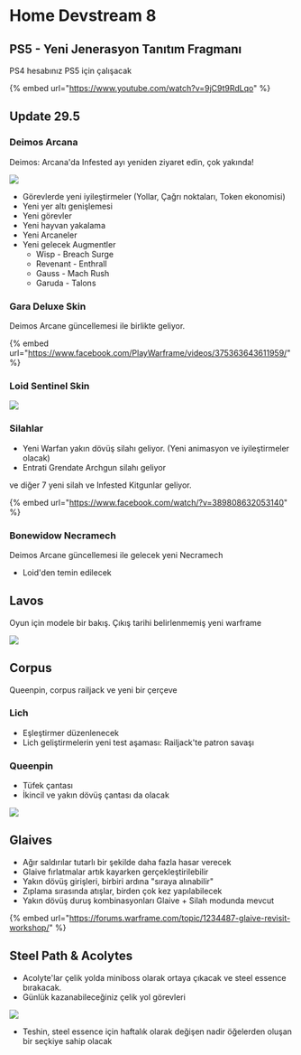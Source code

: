 # Home Devstream 8

## PS5 - Yeni Jenerasyon Tanıtım Fragmanı

PS4 hesabınız PS5 için çalışacak

{% embed url="https://www.youtube.com/watch?v=9jC9t9RdLqo" %}

## Update 29.5

### Deimos Arcana

Deimos: Arcana'da Infested ayı yeniden ziyaret edin, çok yakında!

![](https://cdn-w1.gitlab.io/s-1/2020/10/11/Ej607cdWAAE7hA9.jpg)

* Görevlerde yeni iyileştirmeler \(Yollar, Çağrı noktaları, Token ekonomisi\)
* Yeni yer altı genişlemesi
* Yeni görevler
* Yeni hayvan yakalama
* Yeni Arcaneler
* Yeni gelecek Augmentler
  * Wisp - Breach Surge
  * Revenant - Enthrall
  * Gauss - Mach Rush
  * Garuda - Talons

### Gara Deluxe Skin

Deimos Arcane güncellemesi ile birlikte geliyor.

{% embed url="https://www.facebook.com/PlayWarframe/videos/375363643611959/" %}

### Loid Sentinel Skin

![](https://pbs.twimg.com/media/EmaP5GSW8AAEJvl?format=jpg&name=4096x4096)

### Silahlar

* Yeni Warfan yakın dövüş silahı geliyor. \(Yeni animasyon ve iyileştirmeler olacak\)
* Entrati Grendate Archgun silahı geliyor

ve diğer 7 yeni silah ve Infested Kitgunlar geliyor.

{% embed url="https://www.facebook.com/watch/?v=389808632053140" %}

### Bonewidow Necramech

Deimos Arcane güncellemesi ile gelecek yeni Necramech

* Loid'den temin edilecek

## Lavos

Oyun için modele bir bakış. Çıkış tarihi belirlenmemiş yeni warframe

![](https://cdn-w1.gitlab.io/s-1/2020/10/11/Ej-5-IsXcAEXycX.jpg)

## Corpus

Queenpin, corpus railjack ve yeni bir çerçeve

###  **Lich**

* Eşleştirmer düzenlenecek
* Lich geliştirmelerin yeni test aşaması: Railjack'te patron savaşı

###  **Queenpin**

* Tüfek çantası
* İkincil ve yakın dövüş çantası da olacak

![](https://cdn-w1.gitlab.io/s-1/2020/11/07/2.jpg)

## Glaives

* Ağır saldırılar tutarlı bir şekilde daha fazla hasar verecek
* Glaive fırlatmalar artık kayarken gerçekleştirilebilir
* Yakın dövüş girişleri, birbiri ardına "sıraya alınabilir"
* Zıplama sırasında atışlar, birden çok kez yapılabilecek
* Yakın dövüş duruş kombinasyonları Glaive + Silah modunda mevcut

{% embed url="https://forums.warframe.com/topic/1234487-glaive-revisit-workshop/" %}

## Steel Path & Acolytes

* Acolyte'lar çelik yolda miniboss olarak ortaya çıkacak ve steel essence bırakacak.
* Günlük kazanabileceğiniz çelik yol görevleri

![](https://cdn-w1.gitlab.io/s-1/2020/11/07/3.jpg)

* Teshin, steel essence için haftalık olarak değişen nadir öğelerden oluşan bir seçkiye sahip olacak

